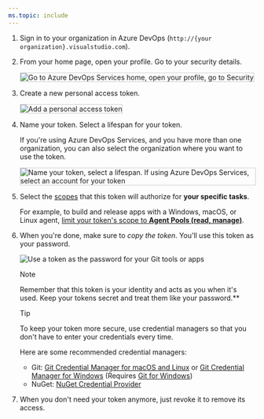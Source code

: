 ```yaml
---
ms.topic: include
---
```


1. Sign in to your organization in Azure DevOps
   (`http://{your organization}.visualstudio.com`).

2. From your home page, open your profile. Go to your security details.

   <img alt="Go to Azure DevOps Services home, open your profile, go to Security" src="./media/my-profile.png" style="border: 1px solid #CCCCCC" />

3. Create a new personal access token.

   <img alt="Add a personal access token" src="./media/add-personal-access-token.png" style="border: 1px solid #CCCCCC" />

4. Name your token. Select a lifespan for your token.

   If you're using Azure DevOps Services, and you have more than one organization,
   you can also select the organization where you want to use the token.

   <img alt="Name your token, select a lifespan. If using Azure DevOps Services, select an account for your token" src="./media/setup-personal-access-token.png" style="border: 1px solid #CCCCCC" />

5. Select the [scopes](/azure/devops/integrate/get-started/authentication/oauth#scopes)
   that this token will authorize for **your specific tasks**.

   For example, to build and release apps with a Windows, macOS, or Linux agent,
   [limit your token's scope to **Agent Pools (read, manage)**](/azure/devops/pipelines/agents/agents).

6. When you're done, make sure to _copy the token_. You'll use this token as your password.

   ![Use a token as the password for your Git tools or apps](../../tfvc/media/create-personal-access-token.png)

   > [!NOTE]
   > Remember that this token is your identity and acts as you when it's used.
   > Keep your tokens secret and treat them like your password.\*\*

   > [!TIP]
   > To keep your token more secure, use credential managers
   > so that you don't have to enter your credentials every time.

   Here are some recommended credential managers:

   - Git: [Git Credential Manager for macOS and Linux](https://github.com/Microsoft/Git-Credential-Manager-for-Mac-and-Linux)
     or [Git Credential Manager for Windows](https://github.com/Microsoft/Git-Credential-Manager-for-Windows)
     (Requires [Git for Windows](https://www.git-scm.com/download/win))
   - NuGet: [NuGet Credential Provider](/azure/devops/artifacts/nuget/nuget-exe)

7. When you don't need your token anymore, just revoke it to remove its access.
